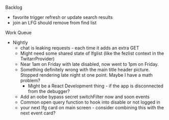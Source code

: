 Backlog
* favorite trigger refresh or update search results
* join an LFG should remove from find list

Work Queue
* Nightly
  * chat is leaking requests - each time it adds an extra GET
  * Might need some shared state of lfglist (like the fezlist context in the TwitarrProvider)
  * Near 1am on Friday with late disabled, now went to 1pm on Friday.
  * Something definitely wrong with the main title header picture. Stopped rendering late night st one point. Maybe I have a math problem?
    * Might be a React Development thing - if the app is disconnected from the debugger?
  * Add an oobe bypass secret switchFilter now and soon events
  * Common open query function to hook into disable or not logged in
  * your next lfg card on main screen - consider combining this with the next event card?
